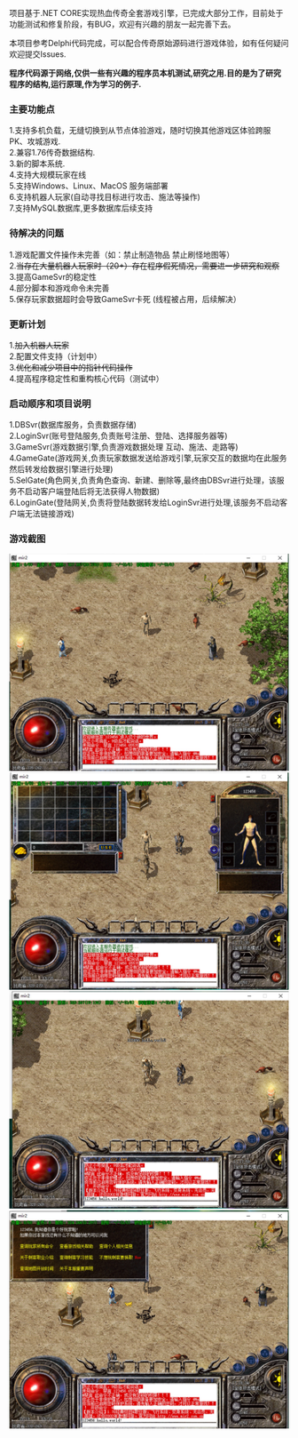 项目基于.NET CORE实现热血传奇全套游戏引擎，已完成大部分工作，目前处于功能测试和修复阶段，有BUG，欢迎有兴趣的朋友一起完善下去。

本项目参考Delphi代码完成，可以配合传奇原始源码进行游戏体验，如有任何疑问欢迎提交Issues.

**程序代码源于网络,仅供一些有兴趣的程序员本机测试,研究之用.目的是为了研究程序的结构,运行原理,作为学习的例子.**

### 主要功能点
1.支持多机负载，无缝切换到从节点体验游戏，随时切换其他游戏区体验跨服PK、攻城游戏.    
2.兼容1.76传奇数据结构.    
3.新的脚本系统.  
4.支持大规模玩家在线  
5.支持Windows、Linux、MacOS 服务端部署  
6.支持机器人玩家(自动寻找目标进行攻击、施法等操作)  
7.支持MySQL数据库,更多数据库后续支持    


### 待解决的问题 
1.游戏配置文件操作未完善（如：禁止制造物品 禁止刷怪地图等）  
2.~~当存在大量机器人玩家时（20+）存在程序假死情况，需要进一步研究和观察~~  
3.提高GameSvr的稳定性  
4.部分脚本和游戏命令未完善  
5.保存玩家数据超时会导致GameSvr卡死 (线程被占用，后续解决）  


### 更新计划
1.~~加入机器人玩家~~  
2.配置文件支持（计划中）  
3.~~优化和减少项目中的指针代码操作~~  
4.提高程序稳定性和重构核心代码（测试中）


### 启动顺序和项目说明
1.DBSvr(数据库服务，负责数据存储)  
2.LoginSvr(账号登陆服务,负责账号注册、登陆、选择服务器等)  
3.GameSvr(游戏数据引擎,负责游戏数据处理 互动、施法、走路等)  
4.GameGate(游戏网关,负责玩家数据发送给游戏引擎,玩家交互的数据均在此服务然后转发给数据引擎进行处理)  
5.SelGate(角色网关,负责角色查询、新建、删除等,最终由DBSvr进行处理，该服务不启动客户端登陆后将无法获得人物数据)  
6.LoginGate(登陆网关,负责将登陆数据转发给LoginSvr进行处理,该服务不启动客户端无法链接游戏)

### 游戏截图
![](./Images/1632561445962.jpg)
![](./Images/1632561467819.jpg)
![](./Images/1632561488323.jpg)
![](./Images/1632561522104.jpg)
